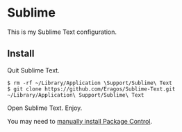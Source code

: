 # Sublime

This is my Sublime Text configuration.

## Install

Quit Sublime Text.

    $ rm -rf ~/Library/Application \Support/Sublime\ Text
    $ git clone https://github.com/Eragos/Sublime-Text.git ~/Library/Application\ Support/Sublime\ Text

Open Sublime Text. Enjoy.

You may need to [manually install Package Control](https://sublime.wbond.net/installation).